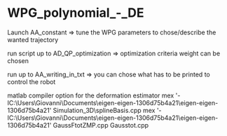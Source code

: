 # WPG_polynomial_-_DE

Launch AA_constant => tune the WPG parameters to chose/describe the wanted trajectory

run script up to AD_QP_optimization => optimization criteria weight can be chosen

run up to AA_writing_in_txt => you can chose what has to be printed to control the robot


matlab compiler option for the deformation estimator
mex '-IC:\Users\Giovanni\Documents\eigen-eigen-1306d75b4a21\eigen-eigen-1306d75b4a21' Simulation_3D\splineBasis.cpp
mex '-IC:\Users\Giovanni\Documents\eigen-eigen-1306d75b4a21\eigen-eigen-1306d75b4a21' GaussFtotZMP.cpp Gausstot.cpp